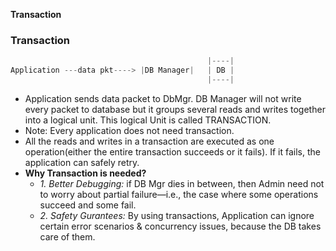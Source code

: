 **Transaction**

### Transaction
```c
                                            |----|
Application ---data pkt----> |DB Manager|   | DB |
                                            |----|
```
- Application sends data packet to DbMgr. DB Manager will not write every packet to database but it groups several reads and writes together into a logical unit. This logical Unit is called TRANSACTION. 
- Note: Every application does not need transaction.
- All the reads and writes in a transaction are executed as one operation(either the entire transaction succeeds or it fails). If it fails, the application can safely retry.
- **Why Transaction is needed?**
  - _1. Better Debugging:_ if DB Mgr dies in between, then Admin need not to worry about partial failure—i.e., the case where some operations succeed and some fail.
  - _2. Safety Gurantees:_ By using transactions, Application can ignore certain error scenarios & concurrency issues, because the DB takes care of them.
